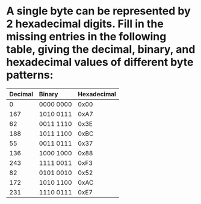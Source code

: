 # A single byte can be represented by 2 hexadecimal digits. Fill in the missing entries in the following table, giving the decimal, binary, and hexadecimal values of different byte patterns:  

|Decimal | Binary   | Hexadecimal |
|:---    |:---      |:---         |
|0       |0000 0000 |0x00         |
|167     |1010 0111 |0xA7         |
|62      |0011 1110 |0x3E         |
|188     |1011 1100 |0xBC         |
|55      |0011 0111 |0x37         |
|136     |1000 1000 |0x88         |
|243     |1111 0011 |0xF3         |
|82      |0101 0010 |0x52         |
|172     |1010 1100 |0xAC         |
|231     |1110 0111 |0xE7         |